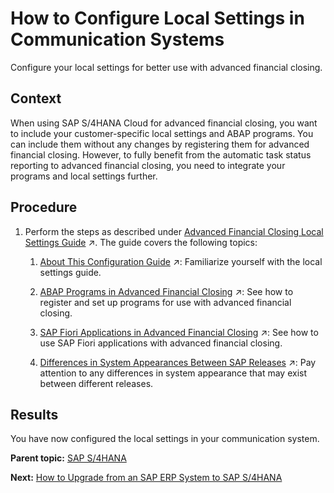 <!-- loioa3b374a3887842dd84eca9196362b1a6 -->

# How to Configure Local Settings in Communication Systems

Configure your local settings for better use with advanced financial closing.



## Context

When using SAP S/4HANA Cloud for advanced financial closing, you want to include your customer-specific local settings and ABAP programs. You can include them without any changes by registering them for advanced financial closing. However, to fully benefit from the automatic task status reporting to advanced financial closing, you need to integrate your programs and local settings further.



<a name="loioa3b374a3887842dd84eca9196362b1a6__steps_ttj_jnn_3rb"/>

## Procedure

1.  Perform the steps as described under [Advanced Financial Closing Local Settings Guide](https://help.sap.com/viewer/a32675ceb29149fd9be78a66704da190/SHIP/en-US/b9fac8285765445ba0eaaa9bdf738e3d.html "") :arrow_upper_right:. The guide covers the following topics:

    1.  [About This Configuration Guide](https://help.sap.com/viewer/a32675ceb29149fd9be78a66704da190/SHIP/en-US/b9fac8285765445ba0eaaa9bdf738e3d.html "") :arrow_upper_right:: Familiarize yourself with the local settings guide.

    2.  [ABAP Programs in Advanced Financial Closing](https://help.sap.com/viewer/a32675ceb29149fd9be78a66704da190/SHIP/en-US/a028800cbc3741909800f68a0c8f08dd.html "") :arrow_upper_right:: See how to register and set up programs for use with advanced financial closing.

    3.  [SAP Fiori Applications in Advanced Financial Closing](https://help.sap.com/viewer/a32675ceb29149fd9be78a66704da190/SHIP/en-US/5e4bffe369fd4f7397c4e8f27f30a14a.html "") :arrow_upper_right:: See how to use SAP Fiori applications with advanced financial closing.

    4.  [Differences in System Appearances Between SAP Releases](https://help.sap.com/viewer/a32675ceb29149fd9be78a66704da190/SHIP/en-US/c4f4e2fee4be4de59fbc7514286d0c87.html "Release-related differences between system appearances.") :arrow_upper_right:: Pay attention to any differences in system appearance that may exist between different releases.





<a name="loioa3b374a3887842dd84eca9196362b1a6__result_jqg_f4n_3rb"/>

## Results

You have now configured the local settings in your communication system.

**Parent topic:** [SAP S/4HANA](SAP_S4HANA_15a3a5b.md "Perform the following steps to connect SAP S/4HANA Cloud for advanced financial closing to your SAP S/4HANA system. Perform the last two steps only if they apply to your use case.")

**Next:** [How to Upgrade from an SAP ERP System to SAP S/4HANA](How_to_Upgrade_from_an_SAP_ERP_System_to_SAP_S4HANA_1fdf114.md "If you have already used advanced financial closing in connection with your SAP ERP system, you can upgrade from SAP ERP to SAP S/4HANA as your financial communication system and retrieve information about organizational units, the factory calendar, and so on.")

